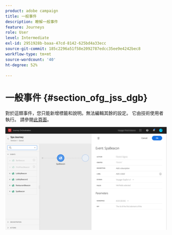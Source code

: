 ```yaml
---
product: adobe campaign
title: 一般事件
description: 瞭解一般事件
feature: Journeys
role: User
level: Intermediate
exl-id: 2951928b-baaa-47cd-8142-625bd4a33ecc
source-git-commit: 185c2296a51f58e2092787edcc35ee9e4242bec8
workflow-type: tm+mt
source-wordcount: '40'
ht-degree: 52%

---
```


# 一般事件 {#section_ofg_jss_dgb}

對於這類事件，您只能新增標籤和說明。無法編輯其餘的設定。 它由技術使用者執行。 請參閱[此頁面](../event/about-events.md)。

![](../assets/general-events.png)
